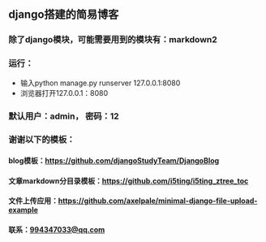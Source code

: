 ## django搭建的简易博客

### 除了django模块，可能需要用到的模块有：markdown2

### 运行：
* 输入python manage.py runserver 127.0.0.1:8080
* 浏览器打开127.0.0.1：8080

### 默认用户：admin， 密码：12


### 谢谢以下的模板：
#### blog模板：https://github.com/djangoStudyTeam/DjangoBlog

#### 文章markdown分目录模板：https://github.com/i5ting/i5ting_ztree_toc

#### 文件上传应用：https://github.com/axelpale/minimal-django-file-upload-example

#### 联系：994347033@qq.com
